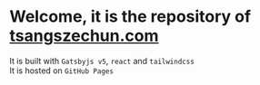 # Welcome, it is the repository of [tsangszechun.com](https://tsangszechun.com/)
It is built with `Gatsbyjs v5`, `react` and `tailwindcss`  
It is hosted on `GitHub Pages`  

